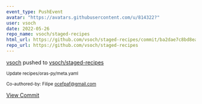 ```yaml
---
event_type: PushEvent
avatar: "https://avatars.githubusercontent.com/u/814322?"
user: vsoch
date: 2022-05-26
repo_name: vsoch/staged-recipes
html_url: https://github.com/vsoch/staged-recipes/commit/ba2dae7c8bd8ead3032aff437916f833ff28dfe3
repo_url: https://github.com/vsoch/staged-recipes
---
```


<a href='https://github.com/vsoch' target='_blank'>vsoch</a> pushed to <a href='https://github.com/vsoch/staged-recipes' target='_blank'>vsoch/staged-recipes</a>

<small>Update recipes/oras-py/meta.yaml

Co-authored-by: Filipe <ocefpaf@gmail.com></small>

<a href='https://github.com/vsoch/staged-recipes/commit/ba2dae7c8bd8ead3032aff437916f833ff28dfe3' target='_blank'>View Commit</a>